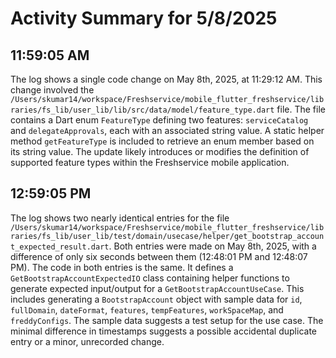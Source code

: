 # Activity Summary for 5/8/2025

## 11:59:05 AM
The log shows a single code change on May 8th, 2025, at 11:29:12 AM.  This change involved the `/Users/skumar14/workspace/Freshservice/mobile_flutter_freshservice/libraries/fs_lib/user_lib/lib/src/data/model/feature_type.dart` file.  The file contains a Dart enum `FeatureType` defining two features: `serviceCatalog` and `delegateApprovals`, each with an associated string value.  A static helper method `getFeatureType` is included to retrieve an enum member based on its string value.  The update likely introduces or modifies the definition of supported feature types within the Freshservice mobile application.


## 12:59:05 PM
The log shows two nearly identical entries for the file `/Users/skumar14/workspace/Freshservice/mobile_flutter_freshservice/libraries/fs_lib/user_lib/test/domain/usecase/helper/get_bootstrap_account_expected_result.dart`.  Both entries were made on May 8th, 2025, with a difference of only six seconds between them (12:48:01 PM and 12:48:07 PM).  The code in both entries is the same.  It defines a `GetBootstrapAccountExpectedIO` class containing helper functions to generate expected input/output for a `GetBootstrapAccountUseCase`. This includes generating a `BootstrapAccount` object with sample data for `id`, `fullDomain`, `dateFormat`, `features`, `tempFeatures`, `workSpaceMap`, and `freddyConfigs`. The sample data suggests a test setup for the use case.  The minimal difference in timestamps suggests a possible accidental duplicate entry or a minor, unrecorded change.
